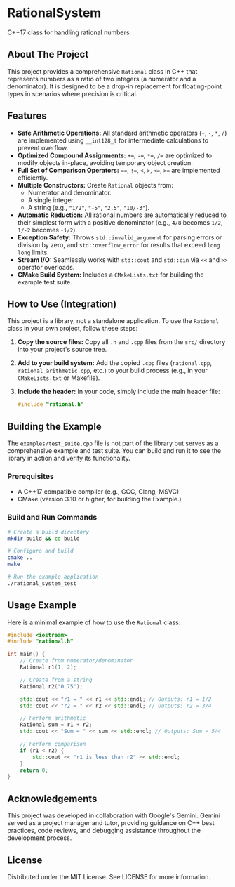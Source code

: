 # RationalSystem

C++17 class for handling rational numbers.

## About The Project

This project provides a comprehensive `Rational` class in C++ that represents numbers as a ratio of two integers (a numerator and a denominator). It is designed to be a drop-in replacement for floating-point types in scenarios where precision is critical.

## Features

*   **Safe Arithmetic Operations:** All standard arithmetic operators (`+`, `-`, `*`, `/`) are implemented using `__int128_t` for intermediate calculations to prevent overflow.
*   **Optimized Compound Assignments:** `+=`, `-=`, `*=`, `/=` are optimized to modify objects in-place, avoiding temporary object creation.
*   **Full Set of Comparison Operators:** `==`, `!=`, `<`, `>`, `<=`, `>=` are implemented efficiently.
*   **Multiple Constructors:** Create `Rational` objects from:
    *   Numerator and denominator.
    *   A single integer.
    *   A string (e.g., `"1/2"`, `"-5"`, `"2.5"`, `"10/-3"`).
*   **Automatic Reduction:** All rational numbers are automatically reduced to their simplest form with a positive denominator (e.g., `4/8` becomes `1/2`, `1/-2` becomes `-1/2`).
*   **Exception Safety:** Throws `std::invalid_argument` for parsing errors or division by zero, and `std::overflow_error` for results that exceed `long long` limits.
*   **Stream I/O:** Seamlessly works with `std::cout` and `std::cin` via `<<` and `>>` operator overloads.
*   **CMake Build System:** Includes a `CMakeLists.txt` for building the example test suite.

## How to Use (Integration)

This project is a library, not a standalone application. To use the `Rational` class in your own project, follow these steps:

1.  **Copy the source files:**
    Copy all `.h` and `.cpp` files from the `src/` directory into your project's source tree.

2.  **Add to your build system:**
    Add the copied `.cpp` files (`rational.cpp`, `rational_arithmetic.cpp`, etc.) to your build process (e.g., in your `CMakeLists.txt` or Makefile).

3.  **Include the header:**
    In your code, simply include the main header file:
    ```cpp
    #include "rational.h"
    ```

## Building the Example

The `examples/test_suite.cpp` file is not part of the library but serves as a comprehensive example and test suite. You can build and run it to see the library in action and verify its functionality.

### Prerequisites

*   A C++17 compatible compiler (e.g., GCC, Clang, MSVC)
*   CMake (version 3.10 or higher, for building the Example.)

### Build and Run Commands
```sh
# Create a build directory
mkdir build && cd build

# Configure and build
cmake ..
make

# Run the example application
./rational_system_test
```

## Usage Example

Here is a minimal example of how to use the `Rational` class:

```cpp
#include <iostream>
#include "rational.h"

int main() {
    // Create from numerator/denominator
    Rational r1(1, 2);

    // Create from a string
    Rational r2("0.75");

    std::cout << "r1 = " << r1 << std::endl; // Outputs: r1 = 1/2
    std::cout << "r2 = " << r2 << std::endl; // Outputs: r2 = 3/4

    // Perform arithmetic
    Rational sum = r1 + r2;
    std::cout << "Sum = " << sum << std::endl; // Outputs: Sum = 5/4

    // Perform comparison
    if (r1 < r2) {
        std::cout << "r1 is less than r2" << std::endl;
    }
    return 0;
}
```

## Acknowledgements

This project was developed in collaboration with Google's Gemini. Gemini served as a project manager and tutor, providing guidance on C++ best practices, code reviews, and debugging assistance throughout the development process.


## License

Distributed under the MIT License. See LICENSE for more information.
```










